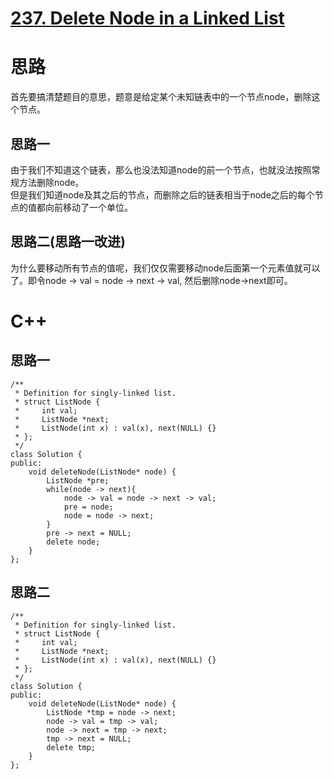 # [237. Delete Node in a Linked List](https://leetcode.com/problems/delete-node-in-a-linked-list/description/)
# 思路
首先要搞清楚题目的意思，题意是给定某个未知链表中的一个节点node，删除这个节点。 
## 思路一
由于我们不知道这个链表，那么也没法知道node的前一个节点，也就没法按照常规方法删除node。   
但是我们知道node及其之后的节点，而删除之后的链表相当于node之后的每个节点的值都向前移动了一个单位。
## 思路二(思路一改进)
为什么要移动所有节点的值呢，我们仅仅需要移动node后面第一个元素值就可以了。即令node -> val = node -> next -> val, 然后删除node->next即可。
# C++
## 思路一
```
/**
 * Definition for singly-linked list.
 * struct ListNode {
 *     int val;
 *     ListNode *next;
 *     ListNode(int x) : val(x), next(NULL) {}
 * };
 */
class Solution {
public:
    void deleteNode(ListNode* node) {
        ListNode *pre;
        while(node -> next){
            node -> val = node -> next -> val;
            pre = node;
            node = node -> next;
        }
        pre -> next = NULL;
        delete node;
    }
};
```
## 思路二
```
/**
 * Definition for singly-linked list.
 * struct ListNode {
 *     int val;
 *     ListNode *next;
 *     ListNode(int x) : val(x), next(NULL) {}
 * };
 */
class Solution {
public:
    void deleteNode(ListNode* node) {
        ListNode *tmp = node -> next;
        node -> val = tmp -> val;
        node -> next = tmp -> next;
        tmp -> next = NULL;
        delete tmp;
    }
};
```
